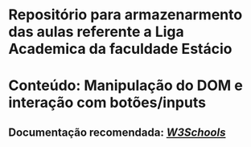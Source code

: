 # Repositório para armazenarmento das aulas referente a Liga Academica da faculdade Estácio

# Conteúdo: Manipulação do DOM e interação com botões/inputs

## Documentação recomendada: [_W3Schools_](https://www.w3schools.com/js/js_htmldom.asp)